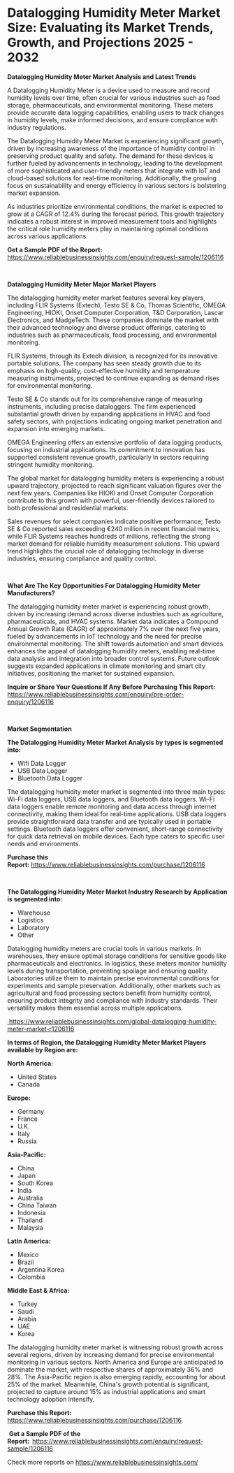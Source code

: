 <p><h1>Datalogging Humidity Meter Market Size: Evaluating its Market Trends, Growth, and Projections 2025 - 2032</h1></p><p><strong>Datalogging Humidity Meter Market Analysis and Latest Trends</strong></p>
<p><p>A Datalogging Humidity Meter is a device used to measure and record humidity levels over time, often crucial for various industries such as food storage, pharmaceuticals, and environmental monitoring. These meters provide accurate data logging capabilities, enabling users to track changes in humidity levels, make informed decisions, and ensure compliance with industry regulations.</p><p>The Datalogging Humidity Meter Market is experiencing significant growth, driven by increasing awareness of the importance of humidity control in preserving product quality and safety. The demand for these devices is further fueled by advancements in technology, leading to the development of more sophisticated and user-friendly meters that integrate with IoT and cloud-based solutions for real-time monitoring. Additionally, the growing focus on sustainability and energy efficiency in various sectors is bolstering market expansion.</p><p>As industries prioritize environmental conditions, the market is expected to grow at a CAGR of 12.4% during the forecast period. This growth trajectory indicates a robust interest in improved measurement tools and highlights the critical role humidity meters play in maintaining optimal conditions across various applications.</p></p>
<p><strong>Get a Sample PDF of the Report:&nbsp;</strong> <a href="https://www.reliablebusinessinsights.com/enquiry/request-sample/1206116?utm_campaign=3385&utm_medium=2&utm_source=Github&utm_content=ia&utm_term=12042025&utm_id=datalogging-humidity-meter">https://www.reliablebusinessinsights.com/enquiry/request-sample/1206116</a></p>
<p>&nbsp;</p>
<p><strong>Datalogging Humidity Meter Major Market Players</strong></p>
<p><p>The datalogging humidity meter market features several key players, including FLIR Systems (Extech), Testo SE & Co, Thomas Scientific, OMEGA Engineering, HIOKI, Onset Computer Corporation, T&D Corporation, Lascar Electronics, and MadgeTech. These companies dominate the market with their advanced technology and diverse product offerings, catering to industries such as pharmaceuticals, food processing, and environmental monitoring.</p><p>FLIR Systems, through its Extech division, is recognized for its innovative portable solutions. The company has seen steady growth due to its emphasis on high-quality, cost-effective humidity and temperature measuring instruments, projected to continue expanding as demand rises for environmental monitoring.</p><p>Testo SE & Co stands out for its comprehensive range of measuring instruments, including precise dataloggers. The firm experienced substantial growth driven by expanding applications in HVAC and food safety sectors, with projections indicating ongoing market penetration and expansion into emerging markets.</p><p>OMEGA Engineering offers an extensive portfolio of data logging products, focusing on industrial applications. Its commitment to innovation has supported consistent revenue growth, particularly in sectors requiring stringent humidity monitoring.</p><p>The global market for datalogging humidity meters is experiencing a robust upward trajectory, projected to reach significant valuation figures over the next few years. Companies like HIOKI and Onset Computer Corporation contribute to this growth with powerful, user-friendly devices tailored to both professional and residential markets.</p><p>Sales revenues for select companies indicate positive performance; Testo SE & Co reported sales exceeding €240 million in recent financial metrics, while FLIR Systems reaches hundreds of millions, reflecting the strong market demand for reliable humidity measurement solutions. This upward trend highlights the crucial role of datalogging technology in diverse industries, ensuring compliance and quality control.</p></p>
<p>&nbsp;</p>
<p><strong>What Are The Key Opportunities For Datalogging Humidity Meter Manufacturers?</strong></p>
<p><p>The datalogging humidity meter market is experiencing robust growth, driven by increasing demand across diverse industries such as agriculture, pharmaceuticals, and HVAC systems. Market data indicates a Compound Annual Growth Rate (CAGR) of approximately 7% over the next five years, fueled by advancements in IoT technology and the need for precise environmental monitoring. The shift towards automation and smart devices enhances the appeal of datalogging humidity meters, enabling real-time data analysis and integration into broader control systems. Future outlook suggests expanded applications in climate monitoring and smart city initiatives, positioning the market for sustained expansion.</p></p>
<p><strong>Inquire or Share Your Questions If Any Before Purchasing This Report:</strong> <a href="https://www.reliablebusinessinsights.com/enquiry/pre-order-enquiry/1206116?utm_campaign=3385&utm_medium=2&utm_source=Github&utm_content=ia&utm_term=12042025&utm_id=datalogging-humidity-meter">https://www.reliablebusinessinsights.com/enquiry/pre-order-enquiry/1206116</a></p>
<p>&nbsp;</p>
<p><strong>Market Segmentation</strong></p>
<p><strong>The Datalogging Humidity Meter Market Analysis by types is segmented into:</strong></p>
<p><ul><li>Wifi Data Logger</li><li>USB Data Logger</li><li>Bluetooth Data Logger</li></ul></p>
<p><p>The datalogging humidity meter market is segmented into three main types: Wi-Fi data loggers, USB data loggers, and Bluetooth data loggers. Wi-Fi data loggers enable remote monitoring and data access through internet connectivity, making them ideal for real-time applications. USB data loggers provide straightforward data transfer and are typically used in portable settings. Bluetooth data loggers offer convenient, short-range connectivity for quick data retrieval on mobile devices. Each type caters to specific user needs and environments.</p></p>
<p><strong>Purchase this Report:&nbsp;</strong><a href="https://www.reliablebusinessinsights.com/purchase/1206116?utm_campaign=3385&utm_medium=2&utm_source=Github&utm_content=ia&utm_term=12042025&utm_id=datalogging-humidity-meter">https://www.reliablebusinessinsights.com/purchase/1206116</a></p>
<p>&nbsp;</p>
<p><strong>The Datalogging Humidity Meter Market Industry Research by Application is segmented into:</strong></p>
<p><ul><li>Warehouse</li><li>Logistics</li><li>Laboratory</li><li>Other</li></ul></p>
<p><p>Datalogging humidity meters are crucial tools in various markets. In warehouses, they ensure optimal storage conditions for sensitive goods like pharmaceuticals and electronics. In logistics, these meters monitor humidity levels during transportation, preventing spoilage and ensuring quality. Laboratories utilize them to maintain precise environmental conditions for experiments and sample preservation. Additionally, other markets such as agricultural and food processing sectors benefit from humidity control, ensuring product integrity and compliance with industry standards. Their versatility makes them essential across multiple applications.</p></p>
<p><a href="https://www.reliablebusinessinsights.com/global-datalogging-humidity-meter-market-r1206116?utm_campaign=3385&utm_medium=2&utm_source=Github&utm_content=ia&utm_term=12042025&utm_id=datalogging-humidity-meter">&nbsp;https://www.reliablebusinessinsights.com/global-datalogging-humidity-meter-market-r1206116</a></p>
<p><strong>In terms of Region, the Datalogging Humidity Meter Market Players available by Region are:</strong></p>
<p>
    <p> <strong> North America: </strong>
        <ul>
            <li>United States</li>
            <li>Canada</li>
        </ul>
        </p> 
    <p> <strong> Europe: </strong>
        <ul>
            <li>Germany</li>
            <li>France</li>
            <li>U.K.</li>
            <li>Italy</li>
            <li>Russia</li>
        </ul>
        </p> 
    <p> <strong> Asia-Pacific: </strong>
        <ul>
            <li>China</li>
            <li>Japan</li>
            <li>South Korea</li>
            <li>India</li>
            <li>Australia</li>
            <li>China Taiwan</li>
            <li>Indonesia</li>
            <li>Thailand</li>
            <li>Malaysia</li>
        </ul>
        </p> 
    <p> <strong> Latin America: </strong>
        <ul>
            <li>Mexico</li>
            <li>Brazil</li>
            <li>Argentina Korea</li>
            <li>Colombia</li>
        </ul>
        </p> 
    <p> <strong> Middle East & Africa: </strong>
        <ul>
            <li>Turkey</li>
            <li>Saudi</li>
            <li>Arabia</li>
            <li>UAE</li>
            <li>Korea</li>
        </ul>
    </p>
    </p>
<p><p>The datalogging humidity meter market is witnessing robust growth across several regions, driven by increasing demand for precise environmental monitoring in various sectors. North America and Europe are anticipated to dominate the market, with respective shares of approximately 36% and 28%. The Asia-Pacific region is also emerging rapidly, accounting for about 25% of the market. Meanwhile, China's growth potential is significant, projected to capture around 15% as industrial applications and smart technology adoption intensify.</p></p>
<p><strong>Purchase this Report: </strong><a href="https://www.reliablebusinessinsights.com/purchase/1206116?utm_campaign=3385&utm_medium=2&utm_source=Github&utm_content=ia&utm_term=12042025&utm_id=datalogging-humidity-meter">https://www.reliablebusinessinsights.com/purchase/1206116</a></p>
<p>&nbsp;<strong>Get a Sample PDF of the Report:&nbsp;&nbsp;</strong><a href="https://www.reliablebusinessinsights.com/enquiry/request-sample/1206116?utm_campaign=3385&utm_medium=2&utm_source=Github&utm_content=ia&utm_term=12042025&utm_id=datalogging-humidity-meter">https://www.reliablebusinessinsights.com/enquiry/request-sample/1206116</a></p>
<p><strong></strong></p>
<p>Check more reports on <a href="https://www.reliablebusinessinsights.com/?utm_campaign=3385&utm_medium=2&utm_source=Github&utm_content=ia&utm_term=12042025&utm_id=datalogging-humidity-meter">https://www.reliablebusinessinsights.com/</a></p>
